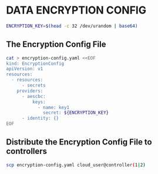 # DATA ENCRYPTION CONFIG

```bash
ENCRYPTION_KEY=$(head -c 32 /dev/urandom | base64)
```

## The Encryption Config File

```bash
cat > encryption-config.yaml <<EOF
kind: EncryptionConfig
apiVersion: v1
resources:
  - resources:
      - secrets
    providers:
      - aescbc:
          keys:
            - name: key1
              secret: ${ENCRYPTION_KEY}
      - identity: {}
EOF
```

## Distribute the Encryption Config File to controllers

```bash
scp encryption-config.yaml cloud_user@controller(1|2)
```
